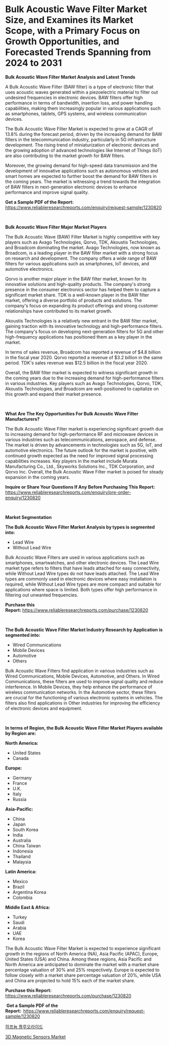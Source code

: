 <p><h1>Bulk Acoustic Wave Filter Market Size, and Examines its Market Scope, with a Primary Focus on Growth Opportunities, and Forecasted Trends Spanning from 2024 to 2031</h1></p><p><strong>Bulk Acoustic Wave Filter Market Analysis and Latest Trends</strong></p>
<p><p>A Bulk Acoustic Wave Filter (BAW filter) is a type of electronic filter that uses acoustic waves generated within a piezoelectric material to filter out undesired frequencies in electronic devices. BAW filters offer high performance in terms of bandwidth, insertion loss, and power handling capabilities, making them increasingly popular in various applications such as smartphones, tablets, GPS systems, and wireless communication devices.</p><p>The Bulk Acoustic Wave Filter Market is expected to grow at a CAGR of 13.8% during the forecast period, driven by the increasing demand for BAW filters in the telecommunication industry, particularly in 5G infrastructure development. The rising trend of miniaturization of electronic devices and the growing adoption of advanced technologies like Internet of Things (IoT) are also contributing to the market growth for BAW filters.</p><p>Moreover, the growing demand for high-speed data transmission and the development of innovative applications such as autonomous vehicles and smart homes are expected to further boost the demand for BAW filters in the coming years. The market is witnessing a trend towards the integration of BAW filters in next-generation electronic devices to enhance performance and improve signal quality.</p></p>
<p><strong>Get a Sample PDF of the Report:&nbsp;</strong> <a href="https://www.reliableresearchreports.com/enquiry/request-sample/1230820">https://www.reliableresearchreports.com/enquiry/request-sample/1230820</a></p>
<p>&nbsp;</p>
<p><strong>Bulk Acoustic Wave Filter Major Market Players</strong></p>
<p><p>The Bulk Acoustic Wave (BAW) Filter Market is highly competitive with key players such as Avago Technologies, Qorvo, TDK, Akoustis Technologies, and Broadcom dominating the market. Avago Technologies, now known as Broadcom, is a leading player in the BAW filter market with a strong focus on research and development. The company offers a wide range of BAW filters for various applications such as smartphones, IoT devices, and automotive electronics.</p><p>Qorvo is another major player in the BAW filter market, known for its innovative solutions and high-quality products. The company's strong presence in the consumer electronics sector has helped them to capture a significant market share. TDK is a well-known player in the BAW filter market, offering a diverse portfolio of products and solutions. The company's focus on expanding its product offerings and strong customer relationships have contributed to its market growth.</p><p>Akoustis Technologies is a relatively new entrant in the BAW filter market, gaining traction with its innovative technology and high-performance filters. The company's focus on developing next-generation filters for 5G and other high-frequency applications has positioned them as a key player in the market.</p><p>In terms of sales revenue, Broadcom has reported a revenue of $4.8 billion in the fiscal year 2020. Qorvo reported a revenue of $3.2 billion in the same period. TDK's sales revenue was $12.5 billion in the fiscal year 2020.</p><p>Overall, the BAW filter market is expected to witness significant growth in the coming years due to the increasing demand for high-performance filters in various industries. Key players such as Avago Technologies, Qorvo, TDK, Akoustis Technologies, and Broadcom are well-positioned to capitalize on this growth and expand their market presence.</p></p>
<p>&nbsp;</p>
<p><strong>What Are The Key Opportunities For Bulk Acoustic Wave Filter Manufacturers?</strong></p>
<p><p>The Bulk Acoustic Wave Filter market is experiencing significant growth due to increasing demand for high-performance RF and microwave devices in various industries such as telecommunications, aerospace, and defense. The market is driven by advancements in technologies such as 5G, IoT, and automotive electronics. The future outlook for the market is positive, with continued growth expected as the need for improved signal processing capabilities increases. Key players in the market include Murata Manufacturing Co., Ltd., Skyworks Solutions Inc., TDK Corporation, and Qorvo Inc. Overall, the Bulk Acoustic Wave Filter market is poised for steady expansion in the coming years.</p></p>
<p><strong>Inquire or Share Your Questions If Any Before Purchasing This Report:</strong> <a href="https://www.reliableresearchreports.com/enquiry/pre-order-enquiry/1230820">https://www.reliableresearchreports.com/enquiry/pre-order-enquiry/1230820</a></p>
<p>&nbsp;</p>
<p><strong>Market Segmentation</strong></p>
<p><strong>The Bulk Acoustic Wave Filter Market Analysis by types is segmented into:</strong></p>
<p><ul><li>Lead Wire</li><li>Without Lead Wire</li></ul></p>
<p><p>Bulk Acoustic Wave Filters are used in various applications such as smartphones, smartwatches, and other electronic devices. The Lead Wire market type refers to filters that have leads attached for easy connectivity, while Without Lead Wire types do not have leads attached. The Lead Wire types are commonly used in electronic devices where easy installation is required, while Without Lead Wire types are more compact and suitable for applications where space is limited. Both types offer high performance in filtering out unwanted frequencies.</p></p>
<p><strong>Purchase this Report:&nbsp;</strong><a href="https://www.reliableresearchreports.com/purchase/1230820">https://www.reliableresearchreports.com/purchase/1230820</a></p>
<p>&nbsp;</p>
<p><strong>The Bulk Acoustic Wave Filter Market Industry Research by Application is segmented into:</strong></p>
<p><ul><li>Wired Communications</li><li>Mobile Devices</li><li>Automotive</li><li>Others</li></ul></p>
<p><p>Bulk Acoustic Wave Filters find application in various industries such as Wired Communications, Mobile Devices, Automotive, and Others. In Wired Communications, these filters are used to improve signal quality and reduce interference. In Mobile Devices, they help enhance the performance of wireless communication networks. In the Automotive sector, these filters are crucial for the functioning of various electronic systems in vehicles. The filters also find applications in Other industries for improving the efficiency of electronic devices and equipment.</p></p>
<p>&nbsp;</p>
<p><strong>In terms of Region, the Bulk Acoustic Wave Filter Market Players available by Region are:</strong></p>
<p>
    <p> <strong> North America: </strong>
        <ul>
            <li>United States</li>
            <li>Canada</li>
        </ul>
        </p> 
    <p> <strong> Europe: </strong>
        <ul>
            <li>Germany</li>
            <li>France</li>
            <li>U.K.</li>
            <li>Italy</li>
            <li>Russia</li>
        </ul>
        </p> 
    <p> <strong> Asia-Pacific: </strong>
        <ul>
            <li>China</li>
            <li>Japan</li>
            <li>South Korea</li>
            <li>India</li>
            <li>Australia</li>
            <li>China Taiwan</li>
            <li>Indonesia</li>
            <li>Thailand</li>
            <li>Malaysia</li>
        </ul>
        </p> 
    <p> <strong> Latin America: </strong>
        <ul>
            <li>Mexico</li>
            <li>Brazil</li>
            <li>Argentina Korea</li>
            <li>Colombia</li>
        </ul>
        </p> 
    <p> <strong> Middle East & Africa: </strong>
        <ul>
            <li>Turkey</li>
            <li>Saudi</li>
            <li>Arabia</li>
            <li>UAE</li>
            <li>Korea</li>
        </ul>
    </p>
    </p>
<p><p>The Bulk Acoustic Wave Filter Market is expected to experience significant growth in the regions of North America (NA), Asia Pacific (APAC), Europe, United States (USA) and China. Among these regions, Asia Pacific and North America are anticipated to dominate the market with a market share percentage valuation of 30% and 25% respectively. Europe is expected to follow closely with a market share percentage valuation of 20%, while USA and China are projected to hold 15% each of the market share.</p></p>
<p><strong>Purchase this Report: </strong><a href="https://www.reliableresearchreports.com/purchase/1230820">https://www.reliableresearchreports.com/purchase/1230820</a></p>
<p>&nbsp;<strong>Get a Sample PDF of the Report:&nbsp;&nbsp;</strong><a href="https://www.reliableresearchreports.com/enquiry/request-sample/1230820">https://www.reliableresearchreports.com/enquiry/request-sample/1230820</a></p>
<p><strong></strong></p>
<p><p><a href="https://github.com/akzkkws047661437/Market-Research-Report-List-1/blob/main/63342409211.md">하프늄 플루오라이드</a></p><p><a href="https://github.com/pgtimber/Market-Research-Report-List-2/blob/main/3d-magnetic-sensors-market.md">3D Magnetic Sensors Market</a></p></p>
